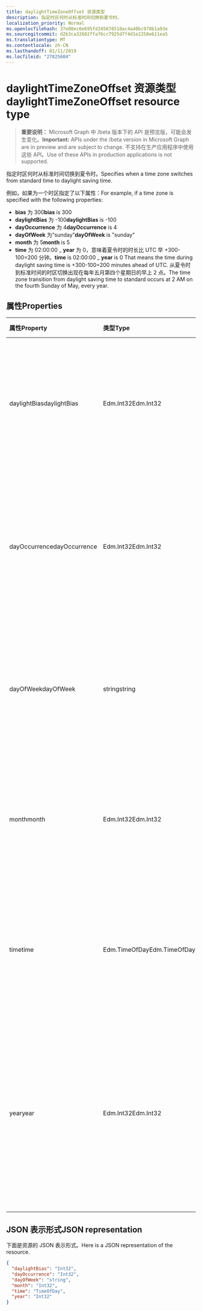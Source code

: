 ```yaml
---
title: daylightTimeZoneOffset 资源类型
description: 指定时区何时从标准时间切换到夏令时。
localization_priority: Normal
ms.openlocfilehash: 37e08ec0e695fd245678510ac4a40bc978b1a93e
ms.sourcegitcommit: d2b3ca32602ffa76cc7925d7f4d1e2258e611ea5
ms.translationtype: MT
ms.contentlocale: zh-CN
ms.lasthandoff: 01/11/2019
ms.locfileid: "27825604"
---
```

# <a name="daylighttimezoneoffset-resource-type"></a><span data-ttu-id="3ceaf-103">daylightTimeZoneOffset 资源类型</span><span class="sxs-lookup"><span data-stu-id="3ceaf-103">daylightTimeZoneOffset resource type</span></span>

> <span data-ttu-id="3ceaf-104">**重要说明：** Microsoft Graph 中 /beta 版本下的 API 是预览版，可能会发生变化。</span><span class="sxs-lookup"><span data-stu-id="3ceaf-104">**Important:** APIs under the /beta version in Microsoft Graph are in preview and are subject to change.</span></span> <span data-ttu-id="3ceaf-105">不支持在生产应用程序中使用这些 API。</span><span class="sxs-lookup"><span data-stu-id="3ceaf-105">Use of these APIs in production applications is not supported.</span></span>

<span data-ttu-id="3ceaf-106">指定时区何时从标准时间切换到夏令时。</span><span class="sxs-lookup"><span data-stu-id="3ceaf-106">Specifies when a time zone switches from standard time to daylight saving time.</span></span>

<span data-ttu-id="3ceaf-107">例如，如果为一个时区指定了以下属性：</span><span class="sxs-lookup"><span data-stu-id="3ceaf-107">For example, if a time zone is specified with the following properties:</span></span>

- <span data-ttu-id="3ceaf-108">**bias** 为 300</span><span class="sxs-lookup"><span data-stu-id="3ceaf-108">**bias** is 300</span></span>
- <span data-ttu-id="3ceaf-109">**daylightBias** 为 -100</span><span class="sxs-lookup"><span data-stu-id="3ceaf-109">**daylightBias** is -100</span></span>
- <span data-ttu-id="3ceaf-110">**dayOccurrence** 为 4</span><span class="sxs-lookup"><span data-stu-id="3ceaf-110">**dayOccurrence** is 4</span></span>
- <span data-ttu-id="3ceaf-111">**dayOfWeek** 为“sunday”</span><span class="sxs-lookup"><span data-stu-id="3ceaf-111">**dayOfWeek** is "sunday"</span></span>
- <span data-ttu-id="3ceaf-112">**month** 为 5</span><span class="sxs-lookup"><span data-stu-id="3ceaf-112">**month** is 5</span></span>
- <span data-ttu-id="3ceaf-113">**time** 为 02:00:00 _ **year** 为 0，意味着夏令时的时长比 UTC 早 +300-100=200 分钟。</span><span class="sxs-lookup"><span data-stu-id="3ceaf-113">**time** is 02:00:00 _ **year** is 0 That means the time during daylight saving time is +300-100=200 minutes ahead of UTC.</span></span> <span data-ttu-id="3ceaf-114">从夏令时到标准时间的时区切换出现在每年五月第四个星期日的早上 2 点。</span><span class="sxs-lookup"><span data-stu-id="3ceaf-114">The time zone transition from daylight saving time to standard occurs at 2 AM on the fourth Sunday of May, every year.</span></span>


## <a name="properties"></a><span data-ttu-id="3ceaf-115">属性</span><span class="sxs-lookup"><span data-stu-id="3ceaf-115">Properties</span></span>
| <span data-ttu-id="3ceaf-116">属性</span><span class="sxs-lookup"><span data-stu-id="3ceaf-116">Property</span></span>     | <span data-ttu-id="3ceaf-117">类型</span><span class="sxs-lookup"><span data-stu-id="3ceaf-117">Type</span></span>   |<span data-ttu-id="3ceaf-118">说明</span><span class="sxs-lookup"><span data-stu-id="3ceaf-118">Description</span></span>|
|:---------------|:--------|:----------|
| <span data-ttu-id="3ceaf-119">daylightBias</span><span class="sxs-lookup"><span data-stu-id="3ceaf-119">daylightBias</span></span> | <span data-ttu-id="3ceaf-120">Edm.Int32</span><span class="sxs-lookup"><span data-stu-id="3ceaf-120">Edm.Int32</span></span> | <span data-ttu-id="3ceaf-121">夏时制与协调世界时 (UTC) 的时间偏移量。</span><span class="sxs-lookup"><span data-stu-id="3ceaf-121">The time offset from Coordinated Universal Time (UTC) for daylight saving time.</span></span> <span data-ttu-id="3ceaf-122">此值以分钟为单位。</span><span class="sxs-lookup"><span data-stu-id="3ceaf-122">This value is in minutes.</span></span>  |
| <span data-ttu-id="3ceaf-123">dayOccurrence</span><span class="sxs-lookup"><span data-stu-id="3ceaf-123">dayOccurrence</span></span> | <span data-ttu-id="3ceaf-124">Edm.Int32</span><span class="sxs-lookup"><span data-stu-id="3ceaf-124">Edm.Int32</span></span> | <span data-ttu-id="3ceaf-125">表示从标准时间到夏令时的切换在一周的具体某天出现的次数。</span><span class="sxs-lookup"><span data-stu-id="3ceaf-125">Represents the nth occurrence of the day of week that the transition from standard time to daylight saving time occurs.</span></span> |
| <span data-ttu-id="3ceaf-126">dayOfWeek</span><span class="sxs-lookup"><span data-stu-id="3ceaf-126">dayOfWeek</span></span> | <span data-ttu-id="3ceaf-127">string</span><span class="sxs-lookup"><span data-stu-id="3ceaf-127">string</span></span> | <span data-ttu-id="3ceaf-128">表示从标准时间到夏令时的切换出现时一周的具体某日。</span><span class="sxs-lookup"><span data-stu-id="3ceaf-128">Represents the day of the week when the transition from standard time to daylight saving time occurs.</span></span> |
| <span data-ttu-id="3ceaf-129">month</span><span class="sxs-lookup"><span data-stu-id="3ceaf-129">month</span></span> | <span data-ttu-id="3ceaf-130">Edm.Int32</span><span class="sxs-lookup"><span data-stu-id="3ceaf-130">Edm.Int32</span></span> | <span data-ttu-id="3ceaf-131">表示从标准时间到夏令时的切换出现时一年的具体月份。</span><span class="sxs-lookup"><span data-stu-id="3ceaf-131">Represents the month of the year when the transition from standard time to daylight saving time occurs.</span></span> |
| <span data-ttu-id="3ceaf-132">time</span><span class="sxs-lookup"><span data-stu-id="3ceaf-132">time</span></span> | <span data-ttu-id="3ceaf-133">Edm.TimeOfDay</span><span class="sxs-lookup"><span data-stu-id="3ceaf-133">Edm.TimeOfDay</span></span> | <span data-ttu-id="3ceaf-134">表示从标准时间到夏令时的切换出现时某日的具体时间。</span><span class="sxs-lookup"><span data-stu-id="3ceaf-134">Represents the time of day when the transition from standard time to daylight saving time occurs.</span></span> |
| <span data-ttu-id="3ceaf-135">year</span><span class="sxs-lookup"><span data-stu-id="3ceaf-135">year</span></span> | <span data-ttu-id="3ceaf-136">Edm.Int32</span><span class="sxs-lookup"><span data-stu-id="3ceaf-136">Edm.Int32</span></span> | <span data-ttu-id="3ceaf-137">表示从标准时间到夏令时的变更出现时的年度频率。</span><span class="sxs-lookup"><span data-stu-id="3ceaf-137">Represents how frequently in terms of years the change from standard time to daylight saving time occurs.</span></span> <span data-ttu-id="3ceaf-138">例如，值为 0 意味着每年。</span><span class="sxs-lookup"><span data-stu-id="3ceaf-138">For example, a value of 0 means every year.</span></span>|


## <a name="json-representation"></a><span data-ttu-id="3ceaf-139">JSON 表示形式</span><span class="sxs-lookup"><span data-stu-id="3ceaf-139">JSON representation</span></span>

<span data-ttu-id="3ceaf-140">下面是资源的 JSON 表示形式。</span><span class="sxs-lookup"><span data-stu-id="3ceaf-140">Here is a JSON representation of the resource.</span></span>

<!-- {
  "blockType": "resource",
  "optionalProperties": [

  ],
  "@odata.type": "microsoft.graph.daylightTimeZoneOffset"
}-->

```json
{
  "daylightBias": "Int32",
  "dayOccurrence": "Int32",
  "dayOfWeek": "string",
  "month": "Int32",
  "time": "TimeOfDay",
  "year": "Int32"
}

```

<!-- uuid: 8fcb5dbc-d5aa-4681-8e31-b001d5168d79
2015-10-25 14:57:30 UTC -->
<!-- {
  "type": "#page.annotation",
  "description": "daylightTimeZoneOffset resource",
  "keywords": "",
  "section": "documentation",
  "tocPath": ""
}-->
